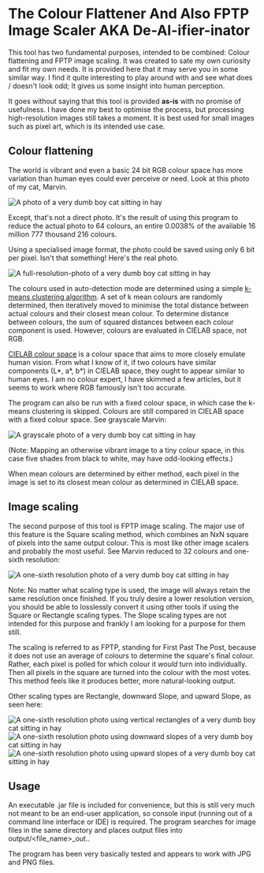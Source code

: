 # The Colour Flattener And Also FPTP Image Scaler AKA De-AI-ifier-inator

This tool has two fundamental purposes, intended to be combined: Colour flattening and FPTP image scaling. It was created to sate my own curiosity and fit my own needs. It is provided here that it may serve you in some similar way. I find it quite interesting to play around with and see what does / doesn't look odd; It gives us some insight into human perception.

It goes without saying that this tool is provided **as-is** with no promise of usefulness. I have done my best to optimise the process, but processing high-resolution images still takes a moment. It is best used for small images such as pixel art, which is its intended use case.

## Colour flattening

The world is vibrant and even a basic 24 bit RGB colour space has more variation than human eyes could ever perceive or need. Look at this photo of my cat, Marvin.

![A photo of a very dumb boy cat sitting in hay](examples/Marvin_64.jpg)

Except, that's not a direct photo. It's the result of using this program to reduce the actual photo to 64 colours, an entire 0.0038% of the available 16 million 777 thousand 216 colours. 

Using a specialised image format, the photo could be saved using only 6 bit per pixel. Isn't that something! Here's the real photo.

![A full-resolution-photo of a very dumb boy cat sitting in hay](Marvin.jpg)

The colours used in auto-detection mode are determined using a simple [k-means clustering algorithm](https://en.wikipedia.org/wiki/K-means_clustering). A set of k mean colours are randomly determined, then iteratively moved to minimise the total distance between actual colours and their closest mean colour. To determine distance between colours, the sum of squared distances between each colour component is used. However, colours are evaluated in CIELAB space, not RGB.

[CIELAB colour space](https://en.wikipedia.org/wiki/CIELAB_color_space) is a colour space that aims to more closely emulate human vision. From what I know of it, if two colours have similar components (L*, a*, b*) in CIELAB space, they ought to appear similar to human eyes. I am no colour expert, I have skimmed a few articles, but it seems to work where RGB famously isn't too accurate.

The program can also be run with a fixed colour space, in which case the k-means clustering is skipped. Colours are still compared in CIELAB space with a fixed colour space. See grayscale Marvin:

![A grayscale photo of a very dumb boy cat sitting in hay](example/Marvin_grayscale.jpg)

(Note: Mapping an otherwise vibrant image to a tiny colour space, in this case five shades from black to white, may have odd-looking effects.)

When mean colours are determined by either method, each pixel in the image is set to its closest mean colour as determined in CIELAB space.

## Image scaling

The second purpose of this tool is FPTP image scaling. The major use of this feature is the Square scaling method, which combines an NxN square of pixels into the same output colour. This is most like other image scalers and probably the most useful. See Marvin reduced to 32 colours and one-sixth resolution:

![A one-sixth resolution photo of a very dumb boy cat sitting in hay](examples/Marvin_downscaled.jpg)

Note: No matter what scaling type is used, the image will always retain the same resolution once finished. If you truly desire a lower resolution version, you should be able to losslessly convert it using other tools if using the Square or Rectangle scaling types. The Slope scaling types are not intended for this purpose and frankly I am looking for a purpose for them still.

The scaling is referred to as FPTP, standing for First Past The Post, because it does not use an average of colours to determine the square's final colour. Rather, each pixel is polled for which colour it *would* turn into individually. Then all pixels in the square are turned into the colour with the most votes. This method feels like it produces better, more natural-looking output.

Other scaling types are Rectangle, downward Slope, and upward Slope, as seen here:

![A one-sixth resolution photo using vertical rectangles of a very dumb boy cat sitting in hay](examples/Marvin_rectangles.jpg) ![A one-sixth resolution photo using downward slopes of a very dumb boy cat sitting in hay](examples/Marvin_ltr_slopes.jpg) ![A one-sixth resolution photo using upward slopes of a very dumb boy cat sitting in hay](examples/Marvin_rtl_slopes.jpg)

## Usage

An executable .jar file is included for convenience, but this is still very much not meant to be an end-user application, so console input (running out of a command line interface or IDE) is required. The program searches for image files in the same directory and places output files into output/<file_name>_out.<extension>.

The program has been very basically tested and appears to work with JPG and PNG files.
